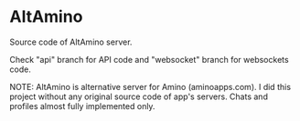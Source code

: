 # AltAmino
Source code of AltAmino server.

Check "api" branch for API code and "websocket" branch for websockets code.

NOTE: AltAmino is alternative server for Amino (aminoapps.com). I did this project without any original source code of app's servers. Chats and profiles almost fully implemented only.
